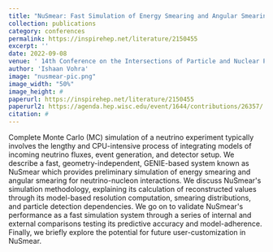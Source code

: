 ```yaml
---
title: "NuSmear: Fast Simulation of Energy Smearing and Angular Smearing for Neutrino-Nucleon Scattering Events in the GENIE Event Generator"
collection: publications
category: conferences
permalink: https://inspirehep.net/literature/2150455
excerpt: ''
date: 2022-09-08
venue: ' 14th Conference on the Intersections of Particle and Nuclear Physics (CIPANP)'
author: 'Ishaan Vohra'
image: "nusmear-pic.png"
image_width: "50%"
image_height: #
paperurl: https://inspirehep.net/literature/2150455
paperurl2: https://agenda.hep.wisc.edu/event/1644/contributions/26357/
citation: #
---
```


Complete Monte Carlo (MC) simulation of a neutrino experiment typically involves the lengthy and CPU-intensive process of integrating models of incoming neutrino fluxes, event generation, and detector setup. We describe a fast, geometry-independent, GENIE-based system known as NuSmear which provides preliminary simulation of energy smearing and angular smearing for neutrino-nucleon interactions. We discuss NuSmear's simulation methodology, explaining its calculation of reconstructed values through its model-based resolution computation, smearing distributions, and particle detection dependencies. We go on to validate NuSmear's performance as a fast simulation system through a series of internal and external comparisons testing its predictive accuracy and model-adherence. Finally, we briefly explore the potential for future user-customization in NuSmear.
